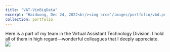 ```yaml
---
title: "VAT-VinBigData"
excerpt: "Haiduong, Dec 24, 2022<br/><img src='/images/portfolio/vbd.png' width='960' height='640'>"
collection: portfolio
---
```


Here is a part of my team in the Virtual Assistant Technology Division. I hold all of them in high regard—wonderful colleagues that I deeply appreciate.
<br/><img src='/images/portfolio/vbd.png'>

